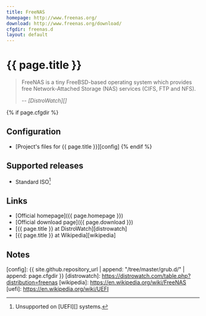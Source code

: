 ```yaml
---
title: FreeNAS
homepage: http://www.freenas.org/
download: http://www.freenas.org/download/
cfgdir: freenas.d
layout: default
---
```


# {{ page.title }}

> FreeNAS is a tiny FreeBSD-based operating system which provides free
> Network-Attached Storage (NAS) services (CIFS, FTP and NFS).
>
> -- <cite markdown="1">[DistroWatch][]</cite>


{% if page.cfgdir %}
## Configuration

- [Project's files for {{ page.title }}][config]
{% endif %}


## Supported releases

- Standard ISO[^note1]


## Links

- [Official homepage]({{ page.homepage }})
- [Official download page]({{ page.download }})
- [{{ page.title }} at DistroWatch][distrowatch]
- [{{ page.title }} at Wikipedia][wikipedia]


## Notes

[^note1]: Unsupported on [UEFI][] systems.


[config]: {{ site.github.repository_url | append: "/tree/master/grub.d/" | append: page.cfgdir }}
[distrowatch]: https://distrowatch.com/table.php?distribution=freenas
[wikipedia]: https://en.wikipedia.org/wiki/FreeNAS
[uefi]: https://en.wikipedia.org/wiki/UEFI
